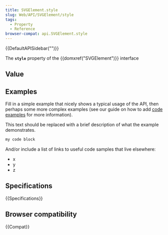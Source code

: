 ```yaml
---
title: SVGElement.style
slug: Web/API/SVGElement/style
tags:
  - Property
  - Reference
browser-compat: api.SVGElement.style
---
```

{{DefaultAPISidebar("")}}

The **`style`** property of the {{domxref("SVGElement")}} interface 

## Value



## Examples

Fill in a simple example that nicely shows a typical usage of the API, then perhaps some more complex examples (see our guide on how to add [code examples](/en-US/docs/MDN/Contribute/Structures/Code_examples) for more information).

This text should be replaced with a brief description of what the example demonstrates.

```js
my code block
```

And/or include a list of links to useful code samples that live elsewhere:

*   x
*   y
*   z

## Specifications

{{Specifications}}

## Browser compatibility

{{Compat}}


